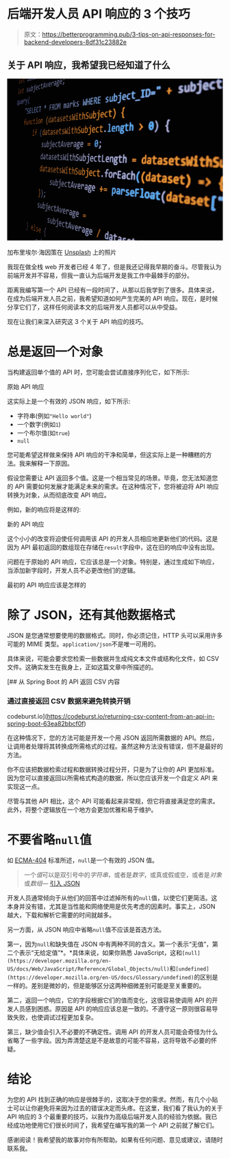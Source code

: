 # 后端开发人员 API 响应的 3 个技巧

> 原文：<https://betterprogramming.pub/3-tips-on-api-responses-for-backend-developers-8df31c23882e>

## 关于 API 响应，我希望我已经知道了什么

![](img/6afad417fc32589aa7f916472725ec1b.png)

加布里埃尔·海因策在 [Unsplash](https://unsplash.com?utm_source=medium&utm_medium=referral) 上的照片

我现在做全栈 web 开发者已经 4 年了，但是我还记得我早期的奋斗。尽管我认为前端开发并不容易，但我一直认为后端开发是我工作中最棘手的部分。

距离我编写第一个 API 已经有一段时间了，从那以后我学到了很多。具体来说，在成为后端开发人员之前，我希望知道如何产生完美的 API 响应。现在，是时候分享它们了，这样任何阅读本文的后端开发人员都可以从中受益。

现在让我们来深入研究这 3 个关于 API 响应的技巧。

# 总是返回一个对象

当构建返回单个值的 API 时，您可能会尝试直接序列化它，如下所示:

原始 API 响应

这实际上是一个有效的 JSON 响应，如下所示:

*   字符串(例如`"Hello world"`)
*   一个数字(例如`1`)
*   一个布尔值(如`true`)
*   `null`

您可能希望这样做来保持 API 响应的干净和简单，但这实际上是一种糟糕的方法。我来解释一下原因。

假设您需要让 API 返回多个值。这是一个相当常见的场景。毕竟，您无法知道您的 API 需要如何发展才能满足未来的需求。在这种情况下，您将被迫将 API 响应转换为对象，从而彻底改变 API 响应。

例如，新的响应将是这样的:

新的 API 响应

这个小小的改变将迫使任何调用该 API 的开发人员相应地更新他们的代码。这是因为 API 最初返回的数组现在存储在`result`字段中，这在旧的响应中没有出现。

问题在于原始的 API 响应，它应该总是一个对象。特别是，通过生成如下响应，当添加新字段时，开发人员不必更改他们的逻辑。

最初的 API 响应应该是怎样的

# 除了 JSON，还有其他数据格式

JSON 是您通常想要使用的数据格式。同时，你必须记住，HTTP 头可以采用许多可能的 MIME 类型。`application/json`不是唯一可用的。

具体来说，可能会要求您检索一些数据并生成纯文本文件或结构化文件，如 CSV 文件。这确实发生在我身上，正如这篇文章中所描述的。

[](https://codeburst.io/returning-csv-content-from-an-api-in-spring-boot-63ea82bbcf0f) [## 从 Spring Boot 的 API 返回 CSV 内容

### 通过直接返回 CSV 数据来避免转换开销

codeburst.io](https://codeburst.io/returning-csv-content-from-an-api-in-spring-boot-63ea82bbcf0f) 

在这种情况下，您的方法可能是开发一个用 JSON 返回所需数据的 API。然后，让调用者处理将其转换成所需格式的过程。虽然这种方法没有错误，但不是最好的方法。

你不应该把数据检索过程和数据转换过程分开，只是为了让你的 API 更加标准。因为您可以直接返回以所需格式构造的数据，所以您应该开发一个自定义 API 来实现这一点。

尽管与其他 API 相比，这个 API 可能看起来非常规，但它将直接满足您的需求。此外，将整个逻辑放在一个地方会更加优雅和易于维护。

# 不要省略`null`值

如 [ECMA-404](https://www.ecma-international.org/publications-and-standards/standards/ecma-404/) 标准所述，`null`是一个有效的 JSON 值。

> 一个*值*可以是双引号中的*字符串*，或者是*数字*，或真或假或空，或者是*对象*或*数组—* [引入 JSON](https://www.json.org/json-en.html)

开发人员通常倾向于从他们的回答中过滤掉所有的`null`值，以使它们更简洁。这本身并没有错，尤其是当性能和网络使用是优先考虑的因素时。事实上，JSON 越大，下载和解析它需要的时间就越多。

另一方面，从 JSON 响应中省略`null`值不应该是首选方法。

第一，因为`null`和缺失值在 JSON 中有两种不同的含义。第一个表示“无值”，第二个表示“无给定值”*。*具体来说，如果你熟悉 JavaScript，这和`[null](https://developer.mozilla.org/en-US/docs/Web/JavaScript/Reference/Global_Objects/null)`和`[undefined](https://developer.mozilla.org/en-US/docs/Glossary/undefined)`的区别是一样的。差别是微妙的，但是能够区分这两种细微差别可能是至关重要的。

第二，返回一个响应，它的字段根据它们的值而变化，这很容易使调用 API 的开发人员感到困惑。原因是 API 的响应应该总是一致的。不遵守这一原则很容易导致失败，也使调试过程更加复杂。

第三，缺少值会引入不必要的不确定性。调用 API 的开发人员可能会奇怪为什么省略了一些字段。因为弄清楚这是不是故意的可能不容易，这将导致不必要的怀疑。

# 结论

为您的 API 找到正确的响应是很棘手的，这取决于您的需求。然而，有几个小贴士可以让你避免将来因为过去的错误决定而头疼。在这里，我们看了我认为的关于 API 响应的 3 个最重要的技巧，以我作为高级后端开发人员的经验为依据。我已经成功地使用它们很长时间了，我希望在编写我的第一个 API 之前就了解它们。

感谢阅读！我希望我的故事对你有所帮助。如果有任何问题、意见或建议，请随时联系我。